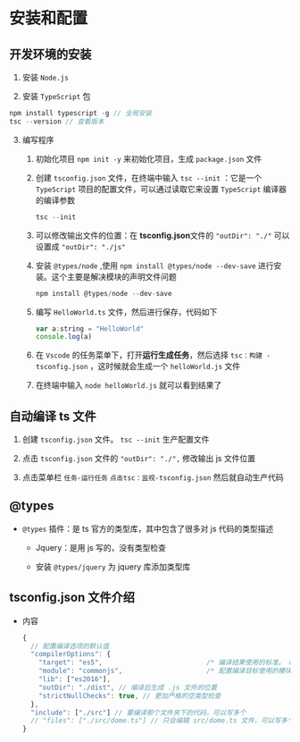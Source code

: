 # 安装和配置

## 开发环境的安装

1. 安装 `Node.js`

2. 安装 `TypeScript` 包

  ```js
  npm install typescript -g // 全局安装
  tsc --version // 查看版本
  ```

3. 编写程序

    1. 初始化项目 `npm init -y` 来初始化项目，生成 `package.json` 文件

    2. 创建 `tsconfig.json` 文件，在终端中输入 `tsc --init` ：它是一个`TypeScript` 项目的配置文件，可以通过读取它来设置 `TypeScript` 编译器的编译参数

        ```js
        tsc --init
        ```

    3. 可以修改输出文件的位置：在 **tsconfig.json**文件的 `"outDir": "./"` 可以设置成 `"outDir": "./js"`

    4. 安装 `@types/node` ,使用 `npm install @types/node --dev-save` 进行安装。这个主要是解决模块的声明文件问题

        ```js
        npm install @types/node --dev-save
        ```

    5. 编写 `HelloWorld.ts` 文件，然后进行保存，代码如下

        ```js
        var a:string = "HelloWorld"
        console.log(a)
        ```

    6. 在 `Vscode` 的任务菜单下，打开**运行生成任务**，然后选择 `tsc：构建 -tsconfig.json` ，这时候就会生成一个 `helloWorld.js` 文件

    7. 在终端中输入 `node helloWorld.js` 就可以看到结果了

## 自动编译 ts 文件

1. 创建 `tsconfig.json` 文件。 `tsc --init` 生产配置文件

2. 点击 `tsconfig.json` 文件的 `"outDir": "./",` 修改输出 js 文件位置

3. 点击菜单栏 `任务-运行任务` `点击tsc：监视-tsconfig.json` 然后就自动生产代码

## @types

+ `@types` 插件：是 ts 官方的类型库，其中包含了很多对 js 代码的类型描述

  + Jquery：是用 js 写的，没有类型检查

  + 安装 `@types/jquery` 为 jquery 库添加类型库

## tsconfig.json 文件介绍

+ 内容

  ```js
  {
    // 配置编译选项的默认值
    "compilerOptions": {
      "target": "es5",                          /* 编译结果使用的标准。 version: 'ES3' (default), 'ES5', 'ES2015', 'ES2016', 'ES2017', 'ES2018', 'ES2019' or 'ESNEXT'. */
      "module": "commonjs",                     /* 配置编译目标使用的模块化的标准 */
      "lib": ["es2016"],
      "outDir": "./dist", // 编译后生成 .js 文件的位置
      "strictNullChecks": true, // 更加严格的空类型检查
    },
    "include": ["./src"] // 要编译那个文件夹下的代码，可以写多个
    // "files": ["./src/dome.ts"] // 只会编辑 src/dome.ts 文件，可以写多个
  }
  ```
